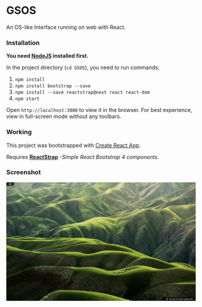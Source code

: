 # GSOS
An OS-like Interface running on web with React.

### Installation
__You need [NodeJS](http://nodejs.org) installed first.__

In the project directory (`cd GSOS`), you need to run commands:

1. `npm install`
2. `npm install bootstrap --save`
3. `npm install --save reactstrap@next react react-dom`
4. `npm start`

Open `http://localhost:3000` to view it in the browser. 
For best experience, view in full-screen mode without any toolbars.

### Working
This project was bootstrapped with [Create React App](https://github.com/facebookincubator/create-react-app).

Requires __[ReactStrap](https://reactstrap.github.io)__ _-Simple React Bootstrap 4 components_.

### Screenshot
![Screenshot 20180324](https://github.com/GuptaSiddhant/GSOS/blob/master/screenshot/20180324.png)
